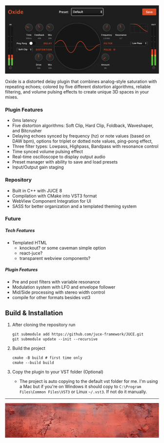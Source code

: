 ![Oxide Img](./oxide.png)

Oxide is a distorted delay plugin that combines analog-style saturation with repeating echoes; colored by five different distortion algorithms, reliable filtering, and volume pulsing effects to create unique 3D spaces in your mixes.

### Plugin Features

- 0ms latency
- Five distortion algorithms: Soft Clip, Hard Clip, Foldback, Waveshaper, and Bitcrusher
- Delaying echoes synced by frequency (hz) or note values (based on DAW bpm), options for triplet or dotted note values, ping-pong effect,
- Three filter types: Lowpass, Highpass, Bandpass with resonance control
- Time synced volume pulsing effect
- Real-time oscilloscope to display output audio
- Preset manager with ability to save and load presets
- Input/Output gain staging

### Repository

- Built in C++ with JUCE 8
- Compilation with CMake into VST3 format
- WebView Component Integration for UI
- SASS for better organization and a templated theming system

### Future

##### Tech Features

- Templated HTML
  - knockout? or some caveman simple option
  - react-juce?
  - transparent webview components?

##### Plugin Features

- Pre and post filters with variable resonance
- Modulation system with LFO and envelope follower
- Mid/Side processing with stereo width control
- compile for other formats besides vst3

## Build & Installation

1. After cloning the repository run

   ```
   git submodule add https://github.com/juce-framework/JUCE.git
   git submodule update --init --recursive
   ```

2. Build the project

   ```
   cmake -B build # first time only
   cmake --build build
   ```

3. Copy the plugin to your VST folder (Optional)

   - The project is auto copying to the default vst folder for me. I'm using a Mac but if you're on Windows it should copy to `C:\Program Files\Common Files\VST3` or Linux `~/.vst3`. If not do it manually.

---

![Readme Img](./readme.jpg)
